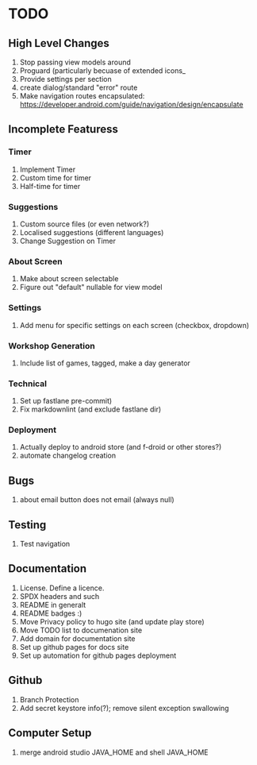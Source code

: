 # TODO

## High Level Changes

1. Stop passing view models around
1. Proguard (particularly becuase of extended icons_
1. Provide settings per section
1. create dialog/standard "error" route
1. Make navigation routes encapsulated: https://developer.android.com/guide/navigation/design/encapsulate

## Incomplete Featuress

### Timer

1. Implement Timer
1. Custom time for timer
1. Half-time for timer

### Suggestions

1. Custom source files (or even network?)
1. Localised suggestions (different languages)
1. Change Suggestion on Timer

### About Screen

1. Make about screen selectable
1. Figure out "default" nullable for view model

### Settings

1. Add menu for specific settings on each screen (checkbox, dropdown)

### Workshop Generation

1. Include list of games, tagged, make a day generator

### Technical

1. Set up fastlane pre-commit)
1. Fix markdownlint (and exclude fastlane dir)

### Deployment

1. Actually deploy to android store (and f-droid or other stores?)
1. automate changelog creation

## Bugs

1. about email button does not email (always null)

## Testing

1. Test navigation

## Documentation

1. License. Define a licence.
1. SPDX headers and such
1. README in generalt
1. README badges :)
1. Move Privacy policy to hugo site (and update play store)
1. Move TODO list to documenation site
1. Add domain for documentation site
1. Set up github pages for docs site
1. Set up automation for github pages deployment

## Github

1. Branch Protection
1. Add secret keystore info(?); remove silent exception swallowing


## Computer Setup

1. merge android studio JAVA_HOME and shell JAVA_HOME
